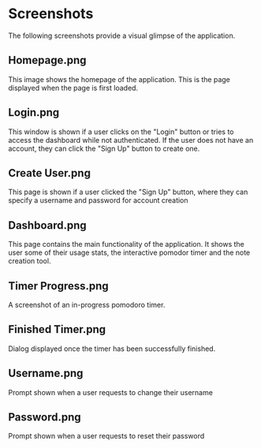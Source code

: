 # Screenshots

The following screenshots provide a visual glimpse of the application.

## Homepage.png

This image shows the homepage of the application. This is the page displayed when the page is first loaded.

## Login.png

This window is shown if a user clicks on the "Login" button or tries to access the dashboard while not authenticated. If the user does not have an account, they can click the "Sign Up" button to create one.

## Create User.png

This page is shown if a user clicked the "Sign Up" button, where they can specify a username and password for account creation

## Dashboard.png

This page contains the main functionality of the application. It shows the user some of their usage stats, the interactive pomodor timer and the note creation tool.

## Timer Progress.png

A screenshot of an in-progress pomodoro timer.

## Finished Timer.png

Dialog displayed once the timer has been successfully finished.

## Username.png

Prompt shown when a user requests to change their username

## Password.png

Prompt shown when a user requests to reset their password